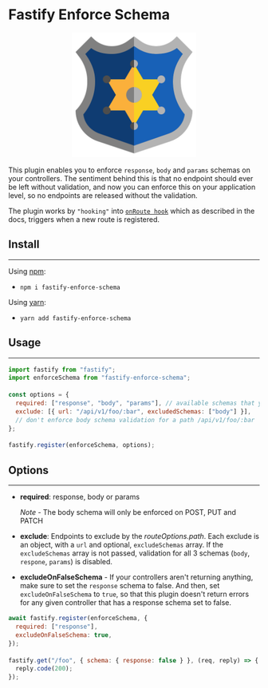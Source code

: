 # Fastify Enforce Schema

<p align="center">
  <img width="250" src="./assets/images/badge.png">
</p>

This plugin enables you to enforce `response`, `body` and `params` schemas on your controllers. The sentiment behind this is that no endpoint should ever be left without validation, and now you can enforce this on your application level, so no endpoints are released without the validation.

The plugin works by `"hooking"` into [`onRoute hook`](https://www.fastify.io/docs/latest/Reference/Hooks/#onroute) which as described in the docs, triggers when a new route is registered.

## Install

---

Using [npm](https://nodejs.org/en/):

- `npm i fastify-enforce-schema`

Using [yarn](https://yarnpkg.com/):

- `yarn add fastify-enforce-schema`

## Usage

---

```js
import fastify from "fastify";
import enforceSchema from "fastify-enforce-schema";

const options = {
  required: ["response", "body", "params"], // available schemas that you'd want to enforce
  exclude: [{ url: "/api/v1/foo/:bar", excludedSchemas: ["body"] }],
  // don't enforce body schema validation for a path /api/v1/foo/:bar
};

fastify.register(enforceSchema, options);
```

## Options

---

- **required**: response, body or params

  _Note_ - The body schema will only be enforced on POST, PUT and PATCH

- **exclude**: Endpoints to exclude by the _routeOptions.path_. Each exclude is an object, with a `url` and optional, `excludeSchemas` array. If the `excludeSchemas` array is not passed, validation for all 3 schemas (`body`, `respone`, `params`) is disabled.

- **excludeOnFalseSchema** - If your controllers aren't returning anything, make sure to set the `response` schema to false. And then, set `excludeOnFalseSchema` to `true`, so that this plugin doesn't return errors for any given controller that has a response schema set to false.

```js
await fastify.register(enforceSchema, {
  required: ["response"],
  excludeOnFalseSchema: true,
});

fastify.get("/foo", { schema: { response: false } }, (req, reply) => {
  reply.code(200);
});
```
